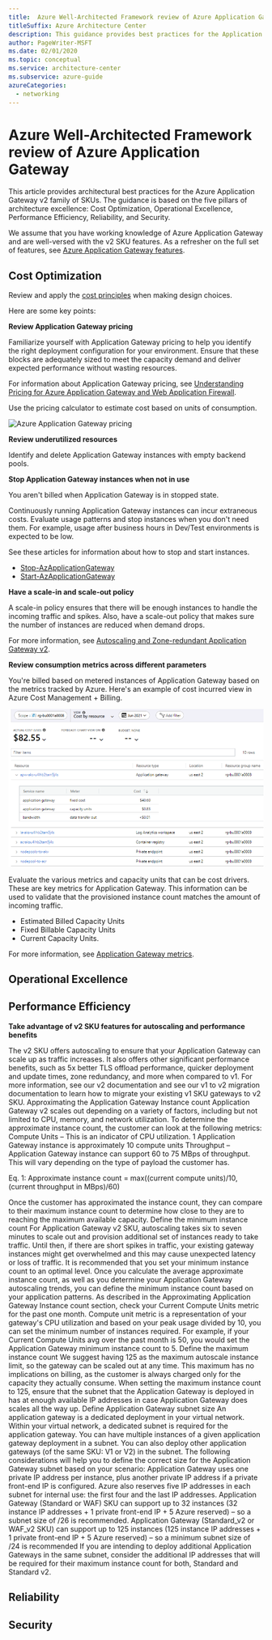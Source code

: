 ```yaml
---
title:  Azure Well-Architected Framework review of Azure Application Gateway
titleSuffix: Azure Architecture Center
description: This guidance provides best practices for the Application Gateway v2 family of SKUs based on  five pillars of architecture excellence.
author: PageWriter-MSFT
ms.date: 02/01/2020
ms.topic: conceptual
ms.service: architecture-center
ms.subservice: azure-guide
azureCategories:
  - networking
---
```


# Azure Well-Architected Framework review of Azure Application Gateway

This article provides architectural best practices for the Azure Application Gateway v2 family of SKUs. The guidance is based on the five pillars of architecture excellence: Cost Optimization, Operational Excellence, Performance Efficiency, Reliability, and Security.

We assume that you have working knowledge of Azure Application Gateway and are well-versed with the v2 SKU features. As a refresher on the full set of features, see [Azure Application Gateway features](azure/application-gateway/features).


## Cost Optimization

Review and apply the [cost principles](/azure/architecture/framework/cost/overview) when making design choices. 

Here are some key points:

**Review Application Gateway pricing**

Familiarize yourself with Application Gateway pricing to help you identify the right deployment configuration for your environment. Ensure that these blocks are adequately sized to meet the capacity demand and deliver expected performance without wasting resources.

For information about Application Gateway pricing, see [Understanding Pricing for Azure Application Gateway and Web Application Firewall](/azure/application-gateway/understanding-pricing).

Use the pricing calculator to estimate cost based on units of consumption.

![Azure Application Gateway pricing](../../framework/_images/cost-net-ag.png)

**Review underutilized resources**

Identify and delete Application Gateway instances with empty backend pools.

**Stop Application Gateway instances when not in use**

You aren't billed when Application Gateway is in stopped state. 

Continuously running Application Gateway instances can incur extraneous costs. Evaluate usage patterns and stop instances when you don't need them. For example, usage after business hours in Dev/Test environments is expected to be low. 

See these articles for information about how to stop and start instances.

- [Stop-AzApplicationGateway](/powershell/module/az.network/stop-azapplicationgateway?view=azps-6.0.0&viewFallbackFrom=azps-5.2.0)
- [Start-AzApplicationGateway](/powershell/module/az.network/start-azapplicationgateway?view=azps-5.2.0)


**Have a scale-in and scale-out policy**

A scale-in policy ensures that there will be enough instances to handle the incoming traffic and  spikes. Also, have a scale-out policy that makes sure the number of instances are reduced when demand drops. 

For more information, see [Autoscaling and Zone-redundant Application Gateway v2](/azure/application-gateway/application-gateway-autoscaling-zone-redundant#pricing).

**Review consumption metrics across different parameters**

You're billed based on metered instances of Application Gateway based on the metrics tracked by Azure. Here's an example of cost incurred view in Azure Cost Management + Billing.

![Azure Application Gateway pricing](../images/application-gateway-sample-cost.png)

Evaluate the various metrics and capacity units that can be cost drivers. These are key metrics for Application Gateway. This information can be used to validate that the provisioned instance count matches the amount of incoming traffic.
- Estimated Billed Capacity Units
- Fixed Billable Capacity Units
- Current Capacity Units.

For more information, see [Application Gateway metrics](/application-gateway/application-gateway-metrics#application-gateway-metrics).

## Operational Excellence


## Performance Efficiency

**Take advantage of v2 SKU features for autoscaling and performance benefits**

The v2 SKU offers autoscaling to ensure that your Application Gateway can scale up as traffic increases. It also offers other significant performance benefits, such as 5x better TLS offload performance, quicker deployment and update times, zone redundancy, and more when compared to v1. For more information, see our v2 documentation and see our v1 to v2 migration documentation to learn how to migrate your existing v1 SKU gateways to v2 SKU.
Approximating the Application Gateway Instance count
Application Gateway v2 scales out depending on a variety of factors, including but not limited to CPU, memory, and network utilization. To determine the approximate instance count, the customer can look at the following metrics:
	Compute Units – This is an indicator of CPU utilization. 1 Application Gateway instance is approximately 10 compute units
	Throughput – Application Gateway instance can support 60 to 75 MBps of throughput. This will vary depending on the type of payload the customer has.

Eq. 1: Approximate instance count = max((current compute units)/10,(current throughput in MBps)/60)

Once the customer has approximated the instance count, they can compare to their maximum instance count to determine how close to they are to reaching the maximum available capacity. 
Define the minimum instance count
For Application Gateway v2 SKU, autoscaling takes six to seven minutes to scale out and provision additional set of instances ready to take traffic. Until then, if there are short spikes in traffic, your existing gateway instances might get overwhelmed and this may cause unexpected latency or loss of traffic.
It is recommended that you set your minimum instance count to an optimal level. Once you calculate the average approximate instance count, as well as you determine your Application Gateway autoscaling trends, you can define the minimum instance count based on your application patterns. 
As described in the Approximating Application Gateway Instance count section, check your Current Compute Units metric for the past one month. Compute unit metric is a representation of your gateway's CPU utilization and based on your peak usage divided by 10, you can set the minimum number of instances required. For example, if your Current Compute Units avg over the past month is 50, you would set the Application Gateway minimum instance count to 5.
Define the maximum instance count
We suggest having 125 as the maximum autoscale instance limit, so the gateway can be scaled out at any time. This maximum has no implications on billing, as the customer is always charged only for the capacity they actually consume. When setting the maximum instance count to 125, ensure that the subnet that the Application Gateway is deployed in has at enough available IP addresses in case Application Gateway does scales all the way up.
Define Application Gateway subnet size
An application gateway is a dedicated deployment in your virtual network. Within your virtual network, a dedicated subnet is required for the application gateway. You can have multiple instances of a given application gateway deployment in a subnet. You can also deploy other application gateways (of the same SKU: V1 or V2) in the subnet.
The following considerations will help you to define the correct size for the Application Gateway subnet based on your scenario:
	Application Gateway uses one private IP address per instance, plus another private IP address if a private front-end IP is configured.
	Azure also reserves five IP addresses in each subnet for internal use: the first four and the last IP addresses.
	Application Gateway (Standard or WAF) SKU can support up to 32 instances (32 instance IP addresses + 1 private front-end IP + 5 Azure reserved) – so a subnet size of /26 is recommended.
	Application Gateway (Standard_v2 or WAF_v2 SKU) can support up to 125 instances (125 instance IP addresses + 1 private front-end IP + 5 Azure reserved) – so a minimum subnet size of /24 is recommended 
	If you are intending to deploy additional Application Gateways in the same subnet, consider the additional IP addresses that will be required for their maximum instance count for both, Standard and Standard v2.




## Reliability
## Security